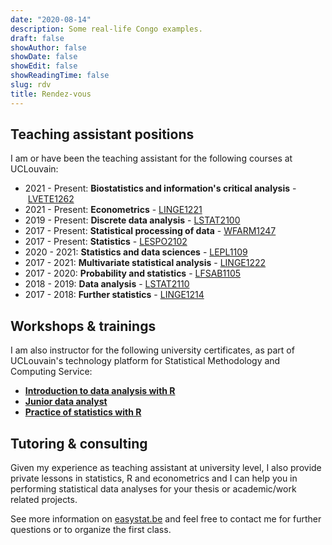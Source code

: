 ```yaml
---
date: "2020-08-14"
description: Some real-life Congo examples.
draft: false
showAuthor: false
showDate: false
showEdit: false
showReadingTime: false
slug: rdv
title: Rendez-vous
---
```


<h2>
Teaching assistant positions
</h2>

I am or have been the teaching assistant for the following courses at UCLouvain:

<ul>
    <li>2021 - Present: <b>Biostatistics and information's critical analysis</b>&nbsp;-&nbsp;<a href="https://uclouvain.be/en-cours-2021-lvete1262" target="_blank" rel="noopener">LVETE1262</a></li>
    <li>2021 - Present: <b>Econometrics</b>&nbsp;-&nbsp;<a href="https://sites.uclouvain.be/archives-portail/cdc2020/en-cours-2020-linge1221" target="_blank" rel="noopener">LINGE1221</a></li>
    <li>2019 - Present: <b>Discrete data analysis</b>&nbsp;-&nbsp;<a href="https://uclouvain.be/en-cours-2020-LSTAT2100" target="_blank" rel="noopener">LSTAT2100</a></li>
    <li>2017 - Present: <b>Statistical processing of data</b>&nbsp;-&nbsp;<a href="https://uclouvain.be/en-cours-2020-wfarm1247.html" rel="" target="_blank" rel="noopener">WFARM1247</a></li>
    <li>2017 - Present: <b>Statistics</b>&nbsp;-&nbsp;<a href="https://uclouvain.be/en-cours-2020-lespo2102.html" target="_blank" rel="noopener">LESPO2102</a></li>
    <li>2020 - 2021: <b>Statistics and data sciences</b>&nbsp;-&nbsp;<a href="https://uclouvain.be/en-cours-2020-lepl1109" target="_blank" rel="noopener">LEPL1109</a></li>
    <li>2017 - 2021: <b>Multivariate statistical analysis</b>&nbsp;-&nbsp;<a href="https://uclouvain.be/en-cours-2020-linge1222.html" rel="" target="_blank" rel="noopener">LINGE1222</a></li>
    <li>2017 - 2020: <b>Probability and statistics</b>&nbsp;-&nbsp;<a href="https://uclouvain.be/en-cours-2019-lfsab1105.html" target="_blank" rel="noopener">LFSAB1105</a></li>
    <li>2018 - 2019: <b>Data analysis</b>&nbsp;-&nbsp;<a href="https://uclouvain.be/en-cours-2020-lstat2110.html" target="_blank" rel="noopener">LSTAT2110</a></li>
    <li>2017 - 2018: <b>Further statistics</b>&nbsp;-&nbsp;<a href="https://uclouvain.be/en-cours-2020-linge1214.html" target="_blank" rel="noopener">LINGE1214</a></li>
</ul>

<h2>
Workshops & trainings
</h2>

I am also instructor for the following university certificates, as part of UCLouvain's technology platform for Statistical Methodology and Computing Service:

<ul>
    <li><b><a href="https://sites.uclouvain.be/smcs-gateway/view.php?id=339&l=fr" target="_blank" rel="noopener">Introduction to data analysis with R</a></b></li>
    <li><b><a href="http://www.uclouvain.be/formation-continue-JDA" target="_blank" rel="noopener">Junior data analyst</a></b></li>
    <li><b><a href="https://sites.uclouvain.be/smcs-gateway/view-catalogue.php?id=49&l=fr" target="_blank" rel="noopener">Practice of statistics with R</a></b></li>
</ul>

<h2>
Tutoring & consulting
</h2>

<p>Given my experience as teaching assistant at university level, I also provide private lessons in statistics, R and econometrics and I can help you in performing statistical data analyses for your thesis or academic/work related projects.</p>

<p>See more information on <a href="https://easystat.be/">easystat.be</a> and feel free to contact me for further questions or to organize the first class.</p>
